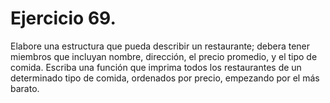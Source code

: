 Ejercicio 69.
============

Elabore una estructura que pueda describir un restaurante; debera tener miembros que incluyan
nombre, dirección, el precio promedio, y el tipo de comida. Escriba una función que imprima
todos los restaurantes de un determinado tipo de comida, ordenados por precio, empezando por
el más barato.
